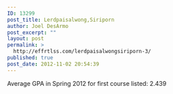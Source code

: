 ```yaml
---
ID: 13299
post_title: Lerdpaisalwong,Siriporn
author: Joel DesArmo
post_excerpt: ""
layout: post
permalink: >
  http://effrtlss.com/lerdpaisalwongsiriporn-3/
published: true
post_date: 2012-11-02 20:54:39
---
```

<p>Average GPA in Spring 2012 for first course listed: 2.439</p>